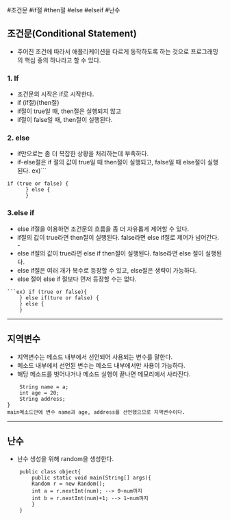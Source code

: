 #조건문 #if절 #then절 #else #elseif #난수
## 조건문(Conditional Statement)
- 주어진 조건에 따라서 애플리케이션을 다르게 동작하도록 하는 것으로 프로그래밍의 핵심 중의 하나라고 할 수 있다.

### 1. If
- 조건문의 시작은 if로 시작한다.
- if (if절){then절} 
- if절이 true일 때, then절은 실행되지 않고 
- if절이 false일 때, then절이 실행된다.

### 2. else
- if만으로는 좀 더 복잡한 상황을 처리하는데 부족하다.
- if-else절은 if 절의 값이 true일 때 then절이 실행되고, false일 때 else절이 실행된다.
ex)```
``` 
if (true or false) {
	  } else {
	  }

```

### 3.else if
- else if절을 이용하면 조건문의 흐름을 좀 더 자유롭게 제어할 수 있다.
- if절의 값이 true라면 then절이 실행된다. false라면 else if절로 제어가 넘어간다. -
- else if절의 값이 true라면 else if then절이 실행된다. false라면 else 절이 실행된다. 
- else if절은 여러 개가 복수로 등장할 수 있고, else절은 생략이 가능하다. 
- else 절이 else if 절보다 먼저 등장할 수는 없다.
```
```ex) if (true or false){
	} else if(ture or false) {
	} else {
	}
```

---

## 지역변수
- 지역변수는 메소드 내부에서 선언되어 사용되는 변수를 말한다. 
- 메소드 내부에서 선언된 변수는 메소드 내부에서만 사용이 가능하다.
- 해당 메소드를 벗어나거나 메소드 실행이 끝나면 메모리에서 사라진다.
```ex) public static void main(String[] args){
	String name = a;
	int age = 20;
	String address;
}
main메소드안에 변수 name과 age, address를 선언했으므로 지역변수이다.
```


---

## 난수
- 난수 생성을 위해 random을 생성한다.
```import java.util.Random;
	public class object{
		public static void main(String[] args){
		Random r = new Random();
		int a = r.nextInt(num); --> 0~num까지
		int b = r.nextInt(num)+1; --> 1~num까지
		}
	}

```